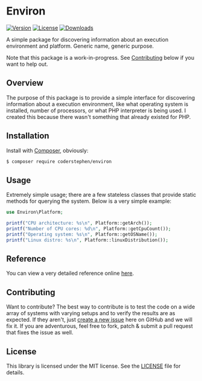# Environ
[![Version](https://img.shields.io/packagist/v/coderstephen/environ.svg)](https://packagist.org/packages/coderstephen/environ)
[![License](https://img.shields.io/packagist/l/coderstephen/environ.svg)](https://packagist.org/packages/coderstephen/environ)
[![Downloads](https://img.shields.io/packagist/dt/coderstephen/environ.svg)](https://packagist.org/packages/coderstephen/environ)

A simple package for discovering information about an execution environment and platform. Generic name, generic purpose.

Note that this package is a work-in-progress. See [Contributing](#contributing) below if you want to help out.

## Overview
The purpose of this package is to provide a simple interface for discovering information about a execution environment, like what operating system is installed, number of processors, or what PHP interpreter is being used. I created this because there wasn't something that already existed for PHP.

## Installation
Install with [Composer](http://getcomposer.org), obviously:

```sh
$ composer require coderstephen/environ
```

## Usage
Extremely simple usage; there are a few stateless classes that provide static methods for querying the system. Below is a very simple example:

```php
use Environ\Platform;

printf("CPU architecture: %s\n", Platform::getArch());
printf("Number of CPU cores: %d\n", Platform::getCpuCount());
printf("Operating system: %s\n", Platform::getOSName());
printf("Linux distro: %s\n", Platform::linuxDistribution());
```

## Reference
You can view a very detailed reference online [here](http://coderstephen.github.io/environ/api).

## Contributing
Want to contribute? The best way to contribute is to test the code on a wide array of systems with varying setups and to verify the results are as expected. If they aren't, just [create a new issue](https://github.com/coderstephen/environ/issues/new) here on GitHub and we will fix it. If you are adventurous, feel free to fork, patch & submit a pull request that fixes the issue as well.

## License
This library is licensed under the MIT license. See the [LICENSE](LICENSE) file for details.
